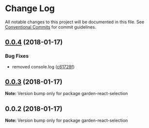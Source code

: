 # Change Log

All notable changes to this project will be documented in this file.
See [Conventional Commits](https://conventionalcommits.org) for commit guidelines.

<a name="0.0.4"></a>
## [0.0.4](https://github.com/zendeskgarden/react-components/compare/garden-react-selection@0.0.3...garden-react-selection@0.0.4) (2018-01-17)


### Bug Fixes

* removed console.log ([c61728f](https://github.com/zendeskgarden/react-components/commit/c61728f))




<a name="0.0.3"></a>
## [0.0.3](https://github.com/zendeskgarden/react-components/compare/garden-react-selection@0.0.2...garden-react-selection@0.0.3) (2018-01-17)




**Note:** Version bump only for package garden-react-selection

<a name="0.0.2"></a>
## 0.0.2 (2018-01-17)




**Note:** Version bump only for package garden-react-selection
